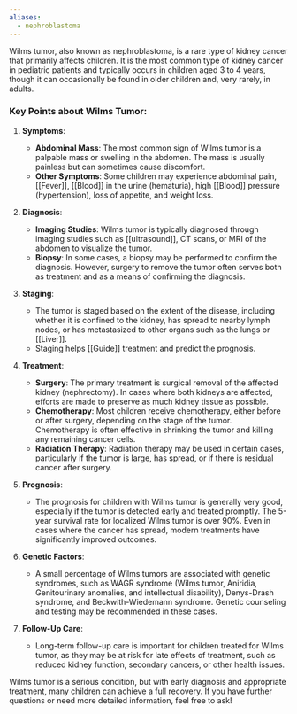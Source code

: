 ```yaml
---
aliases:
  - nephroblastoma
---
```

Wilms tumor, also known as nephroblastoma, is a rare type of kidney cancer that primarily affects children. It is the most common type of kidney cancer in pediatric patients and typically occurs in children aged 3 to 4 years, though it can occasionally be found in older children and, very rarely, in adults.

### Key Points about Wilms Tumor:
1. **Symptoms**: 
   - **Abdominal Mass**: The most common sign of Wilms tumor is a palpable mass or swelling in the abdomen. The mass is usually painless but can sometimes cause discomfort.
   - **Other Symptoms**: Some children may experience abdominal pain, [[Fever]], [[Blood]] in the urine (hematuria), high [[Blood]] pressure (hypertension), loss of appetite, and weight loss.

2. **Diagnosis**: 
   - **Imaging Studies**: Wilms tumor is typically diagnosed through imaging studies such as [[ultrasound]], CT scans, or MRI of the abdomen to visualize the tumor.
   - **Biopsy**: In some cases, a biopsy may be performed to confirm the diagnosis. However, surgery to remove the tumor often serves both as treatment and as a means of confirming the diagnosis.

3. **Staging**: 
   - The tumor is staged based on the extent of the disease, including whether it is confined to the kidney, has spread to nearby lymph nodes, or has metastasized to other organs such as the lungs or [[Liver]].
   - Staging helps [[Guide]] treatment and predict the prognosis.

4. **Treatment**: 
   - **Surgery**: The primary treatment is surgical removal of the affected kidney (nephrectomy). In cases where both kidneys are affected, efforts are made to preserve as much kidney tissue as possible.
   - **Chemotherapy**: Most children receive chemotherapy, either before or after surgery, depending on the stage of the tumor. Chemotherapy is often effective in shrinking the tumor and killing any remaining cancer cells.
   - **Radiation Therapy**: Radiation therapy may be used in certain cases, particularly if the tumor is large, has spread, or if there is residual cancer after surgery.

5. **Prognosis**: 
   - The prognosis for children with Wilms tumor is generally very good, especially if the tumor is detected early and treated promptly. The 5-year survival rate for localized Wilms tumor is over 90%. Even in cases where the cancer has spread, modern treatments have significantly improved outcomes.

6. **Genetic Factors**: 
   - A small percentage of Wilms tumors are associated with genetic syndromes, such as WAGR syndrome (Wilms tumor, Aniridia, Genitourinary anomalies, and intellectual disability), Denys-Drash syndrome, and Beckwith-Wiedemann syndrome. Genetic counseling and testing may be recommended in these cases.

7. **Follow-Up Care**: 
   - Long-term follow-up care is important for children treated for Wilms tumor, as they may be at risk for late effects of treatment, such as reduced kidney function, secondary cancers, or other health issues.

Wilms tumor is a serious condition, but with early diagnosis and appropriate treatment, many children can achieve a full recovery. If you have further questions or need more detailed information, feel free to ask!